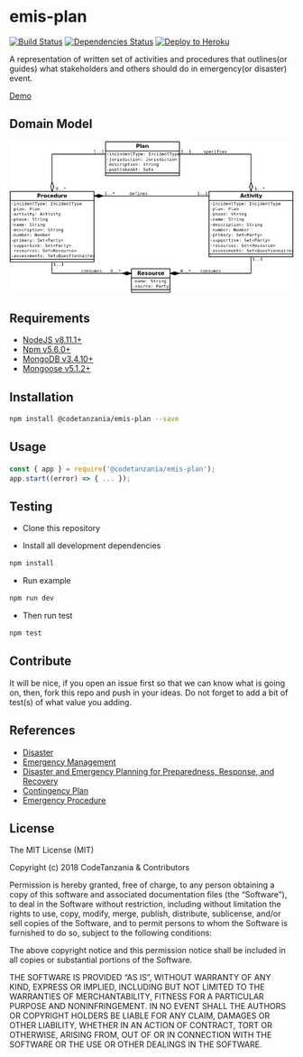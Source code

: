 # emis-plan

[![Build Status](https://travis-ci.org/CodeTanzania/emis-plan.svg?branch=develop)](https://travis-ci.org/CodeTanzania/emis-plan)
[![Dependencies Status](https://david-dm.org/CodeTanzania/emis-plan/status.svg?style=flat-square)](https://david-dm.org/CodeTanzania/emis-plan)
[![Deploy to Heroku](https://www.herokucdn.com/deploy/button.png)](https://heroku.com/deploy?template=https://github.com/CodeTanzania/emis-plan/tree/develop)

A representation of written set of activities and procedures that outlines(or guides) what stakeholders and others should do in emergency(or disaster) event.

[Demo](https://emis-plan.herokuapp.com/v1/plans)


## Domain Model

![EMIS Plan Domain Model](https://raw.githubusercontent.com/CodeTanzania/emis-plan/develop/specifications/planv0.1.0.png)

## Requirements

- [NodeJS v8.11.1+](https://nodejs.org)
- [Npm v5.6.0+](https://www.npmjs.com/)
- [MongoDB v3.4.10+](https://www.mongodb.com/)
- [Mongoose v5.1.2+](https://github.com/Automattic/mongoose)

## Installation

```sh
npm install @codetanzania/emis-plan --save
```

## Usage

```js
const { app } = require('@codetanzania/emis-plan');
app.start((error) => { ... });
```

## Testing

- Clone this repository

- Install all development dependencies

```sh
npm install
```

- Run example

```sh
npm run dev
```

- Then run test

```sh
npm test
```

## Contribute

It will be nice, if you open an issue first so that we can know what is going on, then, fork this repo and push in your ideas. Do not forget to add a bit of test(s) of what value you adding.


## References
- [Disaster](https://en.wikipedia.org/wiki/Disaster)
- [Emergency Management](https://en.wikipedia.org/wiki/Emergency_management)
- [Disaster and Emergency Planning for Preparedness, Response, and Recovery](http://naturalhazardscience.oxfordre.com/view/10.1093/acrefore/9780199389407.001.0001/acrefore-9780199389407-e-12)
- [Contingency Plan](https://en.wikipedia.org/wiki/Contingency_plan)
- [Emergency Procedure](https://en.wikipedia.org/wiki/Emergency_procedure)


## License

The MIT License (MIT)

Copyright (c) 2018 CodeTanzania & Contributors

Permission is hereby granted, free of charge, to any person obtaining a copy of this software and associated documentation files (the “Software”), to deal in the Software without restriction, including without limitation the rights to use, copy, modify, merge, publish, distribute, sublicense, and/or sell copies of the Software, and to permit persons to whom the Software is furnished to do so, subject to the following conditions:

The above copyright notice and this permission notice shall be included in all copies or substantial portions of the Software.

THE SOFTWARE IS PROVIDED “AS IS”, WITHOUT WARRANTY OF ANY KIND, EXPRESS OR IMPLIED, INCLUDING BUT NOT LIMITED TO THE WARRANTIES OF MERCHANTABILITY, FITNESS FOR A PARTICULAR PURPOSE AND NONINFRINGEMENT. IN NO EVENT SHALL THE AUTHORS OR COPYRIGHT HOLDERS BE LIABLE FOR ANY CLAIM, DAMAGES OR OTHER LIABILITY, WHETHER IN AN ACTION OF CONTRACT, TORT OR OTHERWISE, ARISING FROM, OUT OF OR IN CONNECTION WITH THE SOFTWARE OR THE USE OR OTHER DEALINGS IN THE SOFTWARE.
